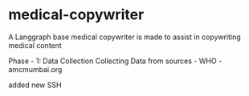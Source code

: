 # medical-copywriter
A Langgraph base medical copywriter is made to assist in copywriting medical content


Phase - 1: Data Collection
Collecting Data from sources - WHO - amcmumbai.org

added new SSH
